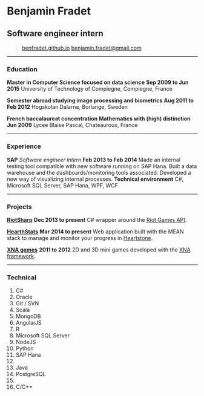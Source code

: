 # Benjamin Fradet
## Software engineer intern

> [benfradet.github.io](http://benfradet.github.io/)
> [&#98;&#101;&#110;&#106;&#97;&#109;&#105;&#110;&#46;&#102;&#114;&#97;&#100;&#101;&#116;&#64;&#103;&#109;&#97;&#105;&#108;&#46;&#99;&#111;&#109;](mailto:&#98;&#101;&#110;&#106;&#97;&#109;&#105;&#110;&#46;&#102;&#114;&#97;&#100;&#101;&#116;&#64;&#103;&#109;&#97;&#105;&#108;&#46;&#99;&#111;&#109;)


------

### Education

**Master in Computer Science focused on data science** __Sep 2009 to Jun 2015__
    University of Technology of Compiegne, Compiegne, France

**Semester abroad studying image processing and biometrics** __Aug 2011 to Feb 2012__
    Hogskolan Dalarna, Borlange, Sweden

**French baccalaureat concentration Mathematics with (high) distinction** __Jun 2009__
    Lycee Blaise Pascal, Chateauroux, France

------

### Experience

**SAP** *Software engineer intern* __Feb 2013 to Feb 2014__
    Made an internal testing tool compatible with new software running on SAP Hana.
    Built a data warehouse and the dashboards/monitoring tools associated.
    Developed a new way of visualizing internal processes.
    **Technical environment** C#, Microsoft SQL Server, SAP Hana, WPF, WCF

------

### Projects

**[RiotSharp](https://github.com/BenFradet/RiotSharp)** __Dec 2013 to present__
    C# wrapper around the [Riot Games API](https://developer.riotgames.com).

**[HearthStats](https://github.com/BenFradet/hearthstats)** __Mar 2014 to present__
    Web application built with the MEAN stack to manage and monitor your progress in [Heartstone](http://us.battle.net/hearthstone/en/).

**[XNA games](https://github.com/BenFradet/OldXnaStuff)** __2011 to 2012__
    2D and 3D mini games developed with the [XNA framework](http://en.wikipedia.org/wiki/Microsoft_XNA).

------

### Technical

1. C#
1. Oracle
1. Git / SVN
1. Scala
1. MongoDB
1. AngularJS
1. R
1. Microsoft SQL Server
1. NodeJS
1. Python
1. SAP Hana
1. <br>
1. Java
1. PostgreSQL
1. <br>
1. C/C++
